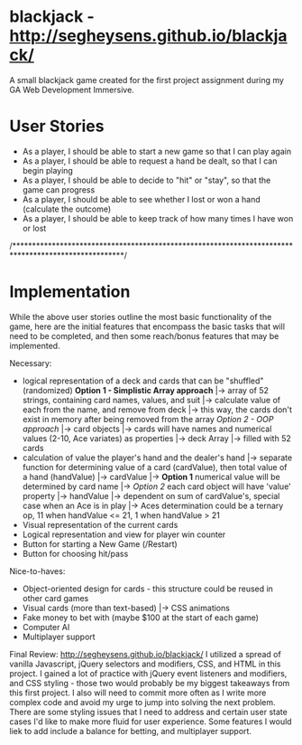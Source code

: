 # blackjack - http://segheysens.github.io/blackjack/
A small blackjack game created for the first project assignment during my GA Web Development Immersive.

# User Stories
* As a player, I should be able to start a new game so that I can play again
* As a player, I should be able to request a hand be dealt, so that I can begin playing
* As a player, I should be able to decide to "hit" or "stay", so that the game can progress
* As a player, I should be able to see whether I lost or won a hand (calculate the outcome)
* As a player, I should be able to keep track of how many times I have won or lost

/****************************************************************************************************/

# Implementation

While the above user stories outline the most basic functionality of the game, here are the
initial features that encompass the basic tasks that will need to be completed, and then some
reach/bonus features that may be implemented.

Necessary:
* logical representation of a deck and cards that can be "shuffled" (randomized)
  **Option 1 - Simplistic Array approach**
  |-> array of 52 strings, containing card names, values, and suit
    |-> calculate value of each from the name, and remove from deck
  |-> this way, the cards don't exist in memory after being removed from the array
  *Option 2 - OOP approach*
  |-> card objects
    |-> cards will have names and numerical values (2-10, Ace variates) as properties
  |-> deck Array
    |-> filled with  52 cards
* calculation of value the player's hand and the dealer's hand
  |-> separate function for determining value of a card (cardValue), then total value of a hand (handValue)
  |-> cardValue
    |-> **Option 1** numerical value will be determined by card name
    |-> *Option 2* each card object will have 'value' property
  |-> handValue
    |-> dependent on sum of cardValue's, special case when an Ace is in play
      |-> Aces determination could be a ternary op, 11 when handValue <= 21, 1 when handValue > 21
* Visual representation of the current cards
* Logical representation and view for player win counter
* Button for starting a New Game (/Restart)
* Button for choosing hit/pass

Nice-to-haves:
* Object-oriented design for cards - this structure could be reused in other card games
* Visual cards (more than text-based)
  |-> CSS animations
* Fake money to bet with (maybe $100 at the start of each game)
* Computer AI
* Multiplayer support



Final Review: http://segheysens.github.io/blackjack/
I utilized a spread of vanilla Javascript, jQuery selectors and modifiers, CSS, and HTML in this project. I gained a lot of practice with jQuery event listeners and modifiers, and CSS styling - those two would probably be my biggest takeaways from this first project. I also will need to commit more often as I write more complex code and avoid my urge to jump into solving the next problem. There are some styling issues that I need to address and certain user state cases I'd like to make more fluid for user experience. Some features I would liek to add include a balance for betting, and multiplayer support.

